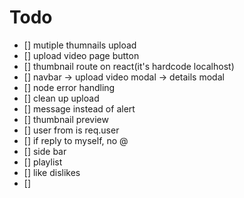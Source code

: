 # Todo

- [] mutiple thumnails upload
- [] upload video page button
- [] thumbnail route on react(it's hardcode localhost)
- [] navbar -> upload video modal -> details modal
- [] node error handling
- [] clean up upload
- [] message instead of alert
- [] thumbnail preview
- [] user from is req.user
- [] if reply to myself, no @
- [] side bar
- [] playlist
- [] like dislikes
- []